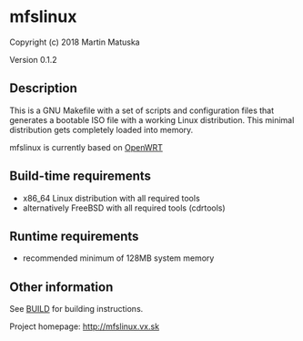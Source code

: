 # mfslinux

Copyright (c) 2018 Martin Matuska <mm at FreeBSD.org>

Version 0.1.2

## Description

This is a GNU Makefile with a set of scripts and configuration files that
generates a bootable ISO file with a working Linux distribution.
This minimal distribution gets completely loaded into memory.

mfslinux is currently based on [OpenWRT](https://openwrt.org)

## Build-time requirements
 - x86_64 Linux distribution with all required tools
 - alternatively FreeBSD with all required tools (cdrtools)

## Runtime requirements
 - recommended minimum of 128MB system memory

## Other information

See [BUILD](./BUILD.md) for building instructions.

Project homepage: http://mfslinux.vx.sk
